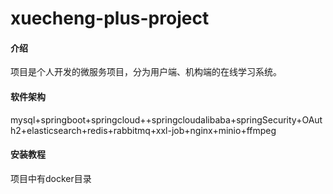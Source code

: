 # xuecheng-plus-project

#### 介绍
项目是个人开发的微服务项目，分为用户端、机构端的在线学习系统。

#### 软件架构
mysql+springboot+springcloud++springcloudalibaba+springSecurity+OAuth2+elasticsearch+redis+rabbitmq+xxl-job+nginx+minio+ffmpeg


#### 安装教程
项目中有docker目录
